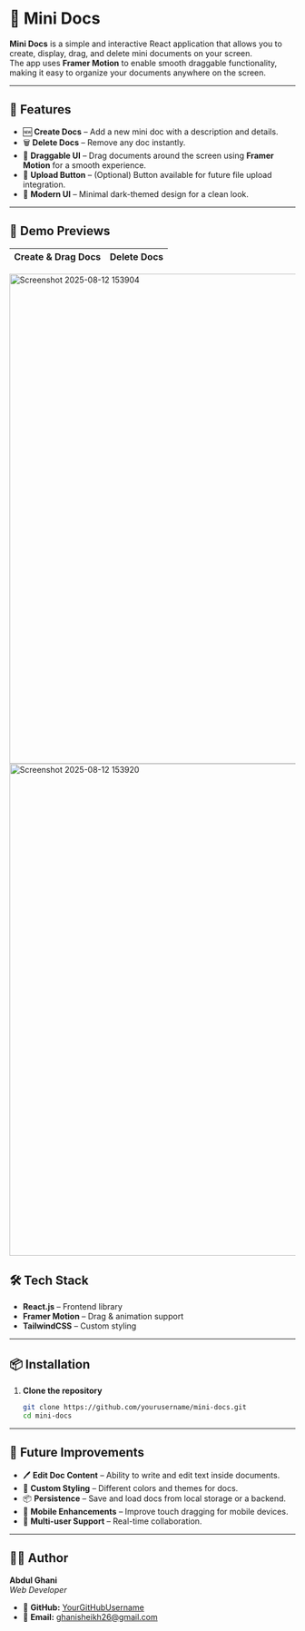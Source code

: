 # 📄 Mini Docs

**Mini Docs** is a simple and interactive React application that allows you to create, display, drag, and delete mini documents on your screen.  
The app uses **Framer Motion** to enable smooth draggable functionality, making it easy to organize your documents anywhere on the screen.

---

## 🚀 Features

- 🆕 **Create Docs** – Add a new mini doc with a description and details.  
- 🗑 **Delete Docs** – Remove any doc instantly.  
- 🎯 **Draggable UI** – Drag documents around the screen using **Framer Motion** for a smooth experience.  
- 📂 **Upload Button** – (Optional) Button available for future file upload integration.  
- 🖤 **Modern UI** – Minimal dark-themed design for a clean look.  

---

## 📸 Demo Previews

| Create & Drag Docs | Delete Docs |
|--------------------|-------------|
<img width="1907" height="863" alt="Screenshot 2025-08-12 153904" src="https://github.com/user-attachments/assets/ef2bd1f2-7aec-460e-86c9-16aef9865887" />
<img width="1917" height="867" alt="Screenshot 2025-08-12 153920" src="https://github.com/user-attachments/assets/4532a3e4-e656-4c9e-bab6-03af32ef23ec" />


## 🛠 Tech Stack

- **React.js** – Frontend library  
- **Framer Motion** – Drag & animation support  
- **TailwindCSS** – Custom styling  

---

## 📦 Installation

1. **Clone the repository**  
   ```bash
   git clone https://github.com/yourusername/mini-docs.git
   cd mini-docs

---

## 🔮 Future Improvements
- 🖊️ **Edit Doc Content** – Ability to write and edit text inside documents.
- 🎨 **Custom Styling** – Different colors and themes for docs.
- 📦 **Persistence** – Save and load docs from local storage or a backend.
- 📱 **Mobile Enhancements** – Improve touch dragging for mobile devices.
- 👥 **Multi-user Support** – Real-time collaboration.

---

## 👨‍💻 Author

**Abdul Ghani**  
*Web Developer*  
- 💼 **GitHub:** [YourGitHubUsername](https://github.com/abdulghanisheikh)  
- 📧 **Email:** ghanisheikh26@gmail.com

